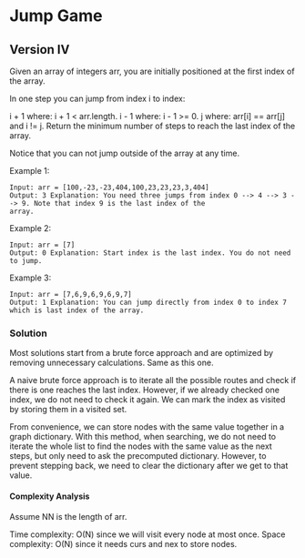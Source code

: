 # Jump Game

## Version IV

Given an array of integers arr, you are initially positioned at the first index of the array.

In one step you can jump from index i to index:

i + 1 where: i + 1 < arr.length. i - 1 where: i - 1 >= 0. j where: arr[i] == arr[j] and i != j. Return the minimum
number of steps to reach the last index of the array.

Notice that you can not jump outside of the array at any time.

Example 1:

```plain
Input: arr = [100,-23,-23,404,100,23,23,23,3,404]
Output: 3 Explanation: You need three jumps from index 0 --> 4 --> 3 --> 9. Note that index 9 is the last index of the
array. 
```

Example 2:

```plain
Input: arr = [7]
Output: 0 Explanation: Start index is the last index. You do not need to jump. 
```

Example 3:

```plain
Input: arr = [7,6,9,6,9,6,9,7]
Output: 1 Explanation: You can jump directly from index 0 to index 7 which is last index of the array.
```

### Solution

Most solutions start from a brute force approach and are optimized by removing unnecessary calculations. Same as this
one.

A naive brute force approach is to iterate all the possible routes and check if there is one reaches the last index.
However, if we already checked one index, we do not need to check it again. We can mark the index as visited by storing
them in a visited set.

From convenience, we can store nodes with the same value together in a graph dictionary. With this method, when
searching, we do not need to iterate the whole list to find the nodes with the same value as the next steps, but only
need to ask the precomputed dictionary. However, to prevent stepping back, we need to clear the dictionary after we get
to that value.

#### Complexity Analysis

Assume NN is the length of arr.

Time complexity: O(N) since we will visit every node at most once. Space complexity: O(N) since it needs curs and nex to
store nodes.
